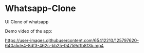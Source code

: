 # Whatsapp-Clone
UI Clone of whatsapp 

Demo video of the app:


https://user-images.githubusercontent.com/65412210/125797620-640a5de4-8df3-462c-bb25-04759d1b8f3b.mp4

